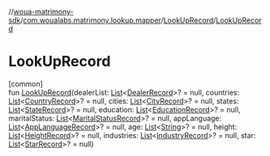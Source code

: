 //[woua-matrimony-sdk](../../../index.md)/[com.woualabs.matrimony.lookup.mapper](../index.md)/[LookUpRecord](index.md)/[LookUpRecord](-look-up-record.md)

# LookUpRecord

[common]\
fun [LookUpRecord](-look-up-record.md)(dealerList: [List](https://kotlinlang.org/api/latest/jvm/stdlib/kotlin.collections/-list/index.html)<[DealerRecord](../../com.woualabs.matrimony.user.mapper/-dealer-record/index.md)>? = null, countries: [List](https://kotlinlang.org/api/latest/jvm/stdlib/kotlin.collections/-list/index.html)<[CountryRecord](../-country-record/index.md)>? = null, cities: [List](https://kotlinlang.org/api/latest/jvm/stdlib/kotlin.collections/-list/index.html)<[CityRecord](../-city-record/index.md)>? = null, states: [List](https://kotlinlang.org/api/latest/jvm/stdlib/kotlin.collections/-list/index.html)<[StateRecord](../-state-record/index.md)>? = null, education: [List](https://kotlinlang.org/api/latest/jvm/stdlib/kotlin.collections/-list/index.html)<[EducationRecord](../-education-record/index.md)>? = null, maritalStatus: [List](https://kotlinlang.org/api/latest/jvm/stdlib/kotlin.collections/-list/index.html)<[MaritalStatusRecord](../-marital-status-record/index.md)>? = null, appLanguage: [List](https://kotlinlang.org/api/latest/jvm/stdlib/kotlin.collections/-list/index.html)<[AppLanguageRecord](../-app-language-record/index.md)>? = null, age: [List](https://kotlinlang.org/api/latest/jvm/stdlib/kotlin.collections/-list/index.html)<[String](https://kotlinlang.org/api/latest/jvm/stdlib/kotlin/-string/index.html)>? = null, height: [List](https://kotlinlang.org/api/latest/jvm/stdlib/kotlin.collections/-list/index.html)<[HeightRecord](../-height-record/index.md)>? = null, industries: [List](https://kotlinlang.org/api/latest/jvm/stdlib/kotlin.collections/-list/index.html)<[IndustryRecord](../-industry-record/index.md)>? = null, star: [List](https://kotlinlang.org/api/latest/jvm/stdlib/kotlin.collections/-list/index.html)<[StarRecord](../-star-record/index.md)>? = null)
